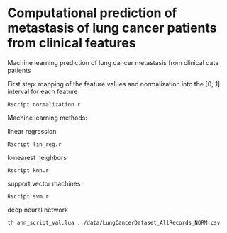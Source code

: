 # Computational prediction of metastasis of lung cancer patients from clinical features
Machine learning prediction of lung cancer metastasis from clinical data patients

First step: mapping of the feature values and normalization into the [0; 1] interval for each feature

`Rscript normalization.r`

Machine learning methods:

linear regression

`Rscript lin_reg.r`

k-nearest neighbors

`Rscript knn.r`

support vector machines

`Rscript svm.r`

deep neural network

`th ann_script_val.lua ../data/LungCancerDataset_AllRecords_NORM.csv`

